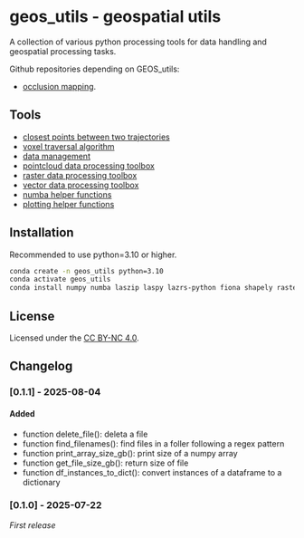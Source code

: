 # geos_utils - geospatial utils

A collection of various python processing tools for data handling and geospatial processing tasks.

Github repositories depending on GEOS_utils:
  * [occlusion mapping](https://github.com/MGEOS/CANOPy/tree/main/occlusion_mapping).


## Tools
  * [closest points between two trajectories](./algorithms_tb/closest_points)
  * [voxel traversal algorithm](./algorithms_tb/voxel_traversal)
  * [data management](./data_management)
  * [pointcloud data processing toolbox](./geodata_tb)
  * [raster data processing toolbox](./geodata_tb)
  * [vector data processing toolbox](./geodata_tb)
  * [numba helper functions](./numba_tb)
  * [plotting helper functions](./plotting_tb)


## Installation
Recommended to use python=3.10 or higher.

```bash
conda create -n geos_utils python=3.10
conda activate geos_utils
conda install numpy numba laszip laspy lazrs-python fiona shapely rasterio pyproj pandas geopandas
```


## License
Licensed under the [CC BY-NC 4.0](https://creativecommons.org/licenses/by-nc/4.0/).


## Changelog

### [0.1.1] - 2025-08-04

#### Added
  * function delete_file(): deleta a file
  * function find_filenames(): find files in a foller following a regex pattern
  * function print_array_size_gb(): print size of a numpy array
  * function get_file_size_gb(): return size of file
  * function df_instances_to_dict(): convert instances of a dataframe to a dictionary



### [0.1.0] - 2025-07-22
_First release_
